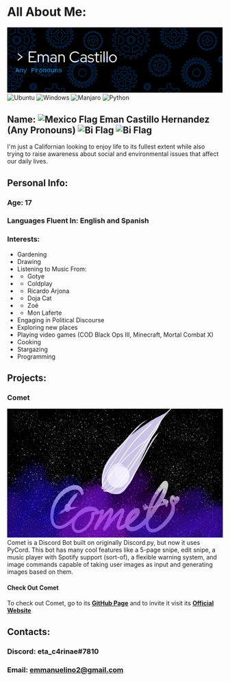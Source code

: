 # All About Me:

![](banner.png)
<br />  ![Ubuntu](https://img.shields.io/badge/Ubuntu-E95420?style=for-the-badge&logo=ubuntu&logoColor=white) ![Windows](https://img.shields.io/badge/Windows-0078D6?style=for-the-badge&logo=windows&logoColor=white) ![Manjaro](https://img.shields.io/badge/Manjaro-35BF5C?style=for-the-badge&logo=Manjaro&logoColor=white) ![Python](https://img.shields.io/badge/python-3670A0?style=for-the-badge&logo=python&logoColor=ffdd54)

## Name: <img src="https://upload.wikimedia.org/wikipedia/commons/f/fc/Flag_of_Mexico.svg" alt="Mexico Flag" style="height: 15px;" /> Eman Castillo Hernandez (Any Pronouns) <img src="https://www.unco.edu/gender-sexuality-resource-center/images/pride-flags/Bisexual-Pride.jpg" alt="Bi Flag" style="height: 15px;" /> <img src="https://www.unco.edu/gender-sexuality-resource-center/images/pride-flags/Non-Binary-Pride.jpg" alt="Bi Flag" style="height: 15px;" />
I'm just a Californian looking to enjoy life to its fullest extent while also trying to raise awareness about social and environmental issues that affect our daily lives.


## Personal Info:

### Age: 17
### Languages Fluent In: English and Spanish
### Interests:
* Gardening
* Drawing
* Listening to Music From:
*  * Gotye
*  * Coldplay
*  * Ricardo Arjona
*  * Doja Cat
*  * Zoé
*  * Mon Laferte
* Engaging in Political Discourse
* Exploring new places
* Playing video games (COD Black Ops III, Minecraft, Mortal Combat X)
* Cooking
* Stargazing
* Programming

## Projects:
### Comet
<img src="https://github.com/EmmanuelCastilloHernandez/CometBot/raw/master/static/photoToRender/CometProfile.jpg" alt="Comet Offficial Banner" style="height: 300px;" />
Comet is a Discord Bot built on originally Discord.py, but now it uses PyCord. This bot has many cool features like a 5-page snipe, edit snipe, a music player with Spotify support (sort-of), a flexible warning system, and image commands capable of taking user images as input and generating images based on them.

#### Check Out Comet
To check out Comet, go to its **[GitHub Page](https://github.com/EmmanuelCastilloHernandez/CometBot)** and to invite it visit its **[Official Website](https://cometbot.emmanuelch.repl.co/)**

## Contacts:
### Discord: eta_c4rinae#7810
### Email: emmanuelino2@gmail.com
